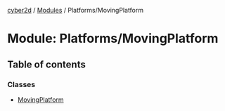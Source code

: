 [cyber2d](../README.md) / [Modules](../modules.md) / Platforms/MovingPlatform

# Module: Platforms/MovingPlatform

## Table of contents

### Classes

- [MovingPlatform](../classes/Platforms_MovingPlatform.MovingPlatform.md)
